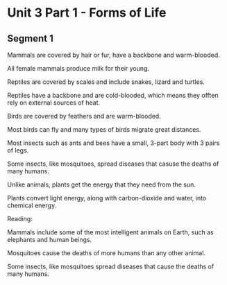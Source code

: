 # Unit 3 Part 1 - Forms of Life

## Segment 1

Mammals are covered by hair or fur, have a backbone and warm-blooded.

All female mammals produce milk for their young.

Reptiles are covered by scales and include snakes, lizard and turtles.

Reptiles have a backbone and are cold-blooded, which means they offten rely on external sources of heat.

Birds are covered by feathers and are warm-blooded.

Most birds can fly and many types of birds migrate great distances.

Most insects such as ants and bees have a small, 3-part body with 3 pairs of legs.

Some insects, like mosquitoes, spread diseases that casuse the deaths of many humans.

Unlike animals, plants get the energy that they need from the sun.

Plants convert light energy, along with carbon-dioxide and water, into chemical energy.


Reading:

Mammals include some of the most intelligent animals on Earth, such as elephants and human beings.

Mosquitoes cause the deaths of more humans than any other animal.

Some insects, like mosquitoes spread diseases that cause the deaths of many humans.
